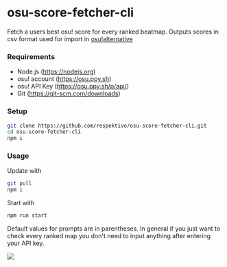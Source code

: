 # osu-score-fetcher-cli
 Fetch a users best osu! score for every ranked beatmap. Outputs scores in csv format used for import in [osu!alternative](https://twitter.com/albino_rhino12/status/1352293214536015880?lang=en)
 
### Requirements
- Node.js (https://nodejs.org)
- osu! account (https://osu.ppy.sh)
- osu! API Key (https://osu.ppy.sh/p/api/)
- Git (https://git-scm.com/downloads)

### Setup
```Bash
git clone https://github.com/respektive/osu-score-fetcher-cli.git
cd osu-score-fetcher-cli
npm i
```

### Usage
Update with
```Bash
git pull
npm i
```
Start with
```Bash
npm run start
```

Default values for prompts are in parentheses. In general if you just want to check every ranked map you don't need to input anything after entering your API key.

![](https://pek.li/9ph036.gif)
